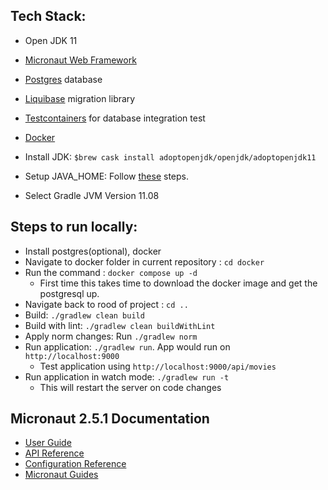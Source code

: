 ## Tech Stack:
- Open JDK 11
- [Micronaut Web Framework]((https://docs.micronaut.io/2.5.1/guide/index.html))
- [Postgres](https://www.postgresql.org/docs/12/index.html) database
- [Liquibase](https://www.liquibase.org/get-started/quickstart) migration library
- [Testcontainers](https://www.testcontainers.org/) for database integration test
- [Docker](https://docs.docker.com/get-started/overview/)

- Install JDK:
  `$brew cask install adoptopenjdk/openjdk/adoptopenjdk11`

- Setup JAVA_HOME: Follow [these](https://www.appsdeveloperblog.com/how-to-set-java_home-on-mac/) steps.
- Select Gradle JVM Version 11.08

## Steps to run locally:
- Install postgres(optional), docker
- Navigate to docker folder in current repository : `cd docker`
- Run the command : `docker compose up -d`
    - First time this takes time to download the docker image and get the postgresql up.
- Navigate back to rood of project : `cd ..`
- Build: `./gradlew clean build`
- Build with lint: `./gradlew clean buildWithLint`
- Apply norm changes: Run `./gradlew norm`
- Run application: `./gradlew run`. App would run on `http://localhost:9000`
    - Test application using `http://localhost:9000/api/movies`
- Run application in watch mode: `./gradlew run -t`
    - This will restart the server on code changes

## Micronaut 2.5.1 Documentation

- [User Guide](https://docs.micronaut.io/2.5.1/guide/index.html)
- [API Reference](https://docs.micronaut.io/2.5.1/api/index.html)
- [Configuration Reference](https://docs.micronaut.io/2.5.1/guide/configurationreference.html)
- [Micronaut Guides](https://guides.micronaut.io/index.html)
